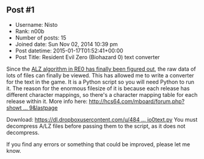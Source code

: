 ## Post #1
- Username: Nisto
- Rank: n00b
- Number of posts: 15
- Joined date: Sun Nov 02, 2014 10:39 pm
- Post datetime: 2015-01-17T01:52:41+00:00
- Post Title: Resident Evil Zero (Biohazard 0) text converter

Since the [ALZ algorithm in RE0 has finally been figured out](http://hcs64.com/mboard/forum.php?showthread=36979&showpage=3), the raw data of lots of files can finally be viewed. This has allowed me to write a converter for the text in the game. It is a Python script so you will need Python to run it. The reason for the enormous filesize of it is because each release has different character mappings, so there's a character mapping table for each release within it. More info here: [http://hcs64.com/mboard/forum.php?showt ... 9&lastpage](http://hcs64.com/mboard/forum.php?showthread=36979&lastpage)

Download: [https://dl.dropboxusercontent.com/u/484 ... io0text.py](https://dl.dropboxusercontent.com/u/48454461/misc/bio0/bio0text.py)
You must decompress A/LZ files before passing them to the script, as it does not decompress.

If you find any errors or something that could be improved, please let me know.
